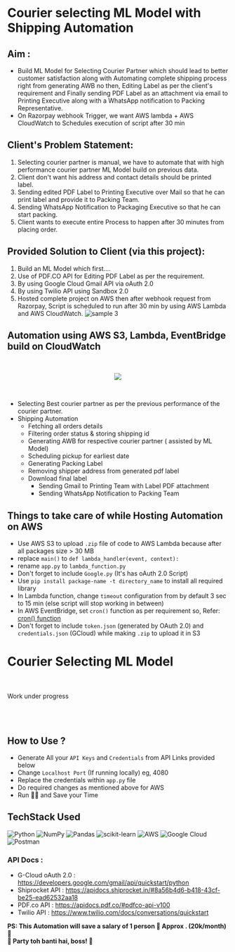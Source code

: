 # Courier selecting ML Model with Shipping Automation

## Aim :
* Build ML Model for Selecting Courier Partner which should lead to better customer satisfaction along with Automating complete shipping process right from generating AWB no then, Editing Label as per the client's requirement and Finally sending PDF Label as an attachment via email to Printing Executive along with a WhatsApp notification to Packing Representative.
* On Razorpay webhook Trigger, we want AWS lambda + AWS CloudWatch to Schedules execution of script after 30 min

## Client's Problem Statement:
1. Selecting courier partner is manual, we have to automate that with high performance courier partner ML Model build on previous data.
2. Client don't want his address and contact details should be printed label.
3. Sending edited PDF Label to Printing Executive over Mail so that he can print label and provide it to Packing Team.
4. Sending WhatsApp Notification to Packaging Executive so that he can start packing.
5. Client wants to execute entire Process to happen after 30 minutes from placing order.

## Provided Solution to Client (via this project):
1. Build an ML Model which first….
2. Use of PDF.CO API for Editing PDF Label as per the requirement.
3. By using Google Cloud Gmail API via oAuth 2.0
4. By using Twilio API using Sandbox 2.0
5. Hosted complete project on AWS then after webhook request from Razorpay, Script is scheduled to run after 30 min by using AWS Lambda and AWS CloudWatch.
![sample 3](https://user-images.githubusercontent.com/73196470/182379841-85700feb-09be-41e9-81cd-727d20d8cae5.png)

## Automation using AWS S3, Lambda, EventBridge build on CloudWatch 
<br/>
<p align="center">
  <img src="https://raw.githubusercontent.com/donnemartin/data-science-ipython-notebooks/master/images/aws.png" size=20px>
</p>
<br/>

- Selecting Best courier partner as per the previous performance of the courier partner.
- Shipping Automation
  * Fetching all orders details
  * Filtering order status & storing shipping id
  * Generating AWB for respective courier partner ( assisted by ML Model)
  * Scheduling pickup for earliest date
  * Generating Packing Label
  * Removing shipper address from generated pdf label
  * Download final label
      - Sending Gmail to Printing Team with Label PDF attachment
      - Sending WhatsApp Notification to Packing Team
## Things to take care of while Hosting Automation on AWS
* Use AWS S3 to upload `.zip` file of code to AWS Lambda because after all packages size > 30 MB
* replace `main()` to `def lambda_handler(event, context):`
* rename `app.py` to `lambda_function.py`
* Don't forget to include `Google.py` (It's has oAuth 2.0 Script)
* Use `pip install package-name -t directory_name` to install all required library
* In Lambda function, change `timeout` configuration from by default 3 sec to 15 min (else script will stop working in between)
* In AWS EventBridge, set `cron()` function as per requirement so, Refer: [cron() function](https://docs.aws.amazon.com/lambda/latest/dg/services-cloudwatchevents-expressions.html)
* Don't forget to include `token.json` (generated by OAuth 2.0) and `credentials.json` (GCloud) while making `.zip` to upload it in S3


# Courier Selecting ML Model
<br>
<br>
Work under progress
<br>
<br>
<br>
<br>

## How to Use ?
* Generate All your `API Keys` and `Credentials` from API Links provided below
* Change `Localhost Port` (If running locally) eg, 4080
* Replace the credentials within `app.py` file
* Do required changes as mentioned above for AWS
* Run 🚀🚀 and Save your Time

## TechStack Used

![Python](https://img.shields.io/badge/python-3670A0?style=for-the-badge&logo=python&logoColor=ffdd54)
![NumPy](https://img.shields.io/badge/numpy-%23013243.svg?style=for-the-badge&logo=numpy&logoColor=white)
![Pandas](https://img.shields.io/badge/pandas-%23150458.svg?style=for-the-badge&logo=pandas&logoColor=white)
![scikit-learn](https://img.shields.io/badge/scikit--learn-%23F7931E.svg?style=for-the-badge&logo=scikit-learn&logoColor=white)
![AWS](https://img.shields.io/badge/AWS-%23FF9900.svg?style=for-the-badge&logo=amazon-aws&logoColor=white)
![Google Cloud](https://img.shields.io/badge/GoogleCloud-%234285F4.svg?style=for-the-badge&logo=google-cloud&logoColor=white)
![Postman](https://img.shields.io/badge/Postman-FF6C37?style=for-the-badge&logo=postman&logoColor=white)

### API Docs :
* G-Cloud oAuth 2.0 : https://developers.google.com/gmail/api/quickstart/python
* Shiprocket API : https://apidocs.shiprocket.in/#8a56b4d6-b418-43cf-be25-ead62532aa18
* PDF.co API : https://apidocs.pdf.co/#pdfco-api-v100
* Twilio API : https://www.twilio.com/docs/conversations/quickstart

<strong> PS: This Automation will save a salary of 1 person 🚀
Approx . (20k/month) 🥳<br>
🥂 Party toh banti hai, boss! 🥂 </strong>
